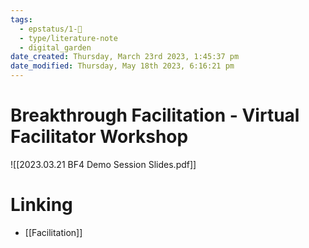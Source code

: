 ```yaml
---
tags:
  - epstatus/1-🌱
  - type/literature-note
  - digital_garden
date_created: Thursday, March 23rd 2023, 1:45:37 pm
date_modified: Thursday, May 18th 2023, 6:16:21 pm
---
```

# Breakthrough Facilitation - Virtual Facilitator Workshop

![[2023.03.21 BF4 Demo Session Slides.pdf]]

# Linking
+ [[Facilitation]]

